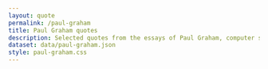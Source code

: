 ```yaml
---
layout: quote
permalink: /paul-graham
title: Paul Graham quotes
description: Selected quotes from the essays of Paul Graham, computer scientist, entrepreneur and venture capitalist at Y&nbsp;Combinator.
dataset: data/paul-graham.json
style: paul-graham.css
---
```

